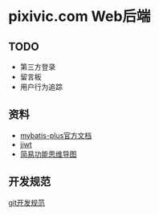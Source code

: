 # pixivic.com Web后端

## TODO

- 第三方登录
- 留言板
- 用户行为追踪

## 资料

- [mybatis-plus官方文档](https://mp.baomidou.com/guide/tenant.html)
- [jjwt](https://www.jianshu.com/p/d215e70dc1f9)
- [简易功能思维导图](http://note.youdao.com/noteshare?id=0389ef94e6ad21dd0e983ac9ef1e10e7)

## 开发规范

[git开发规范](https://juejin.im/post/5b4328bbf265da0fa21a6820)